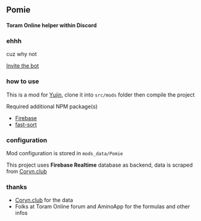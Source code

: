 ## Pomie

#### Toram Online helper within Discord

### ehhh

cuz why not

[Invite the bot](https://discord.com/oauth2/authorize?client_id=828605986511388733&permissions=537168896&scope=bot)

### how to use

This is a mod for [Yujin](https://github.com/acayrin/yujin), clone it into `src/mods` folder then compile the project

Required additional NPM package(s)

-   [Firebase](https://www.npmjs.com/package/firebase)
-   [fast-sort](https://www.npmjs.com/package/fast-sort)

### configuration

Mod configuration is stored in `mods_data/Pomie`

This project uses **Firebase Realtime** database as backend, data is scraped from [Coryn.club](https://coryn.club)

### thanks

-   [Coryn.club](https://coryn.club) for the data
-   Folks at Toram Online forum and AminoApp for the formulas and other infos
